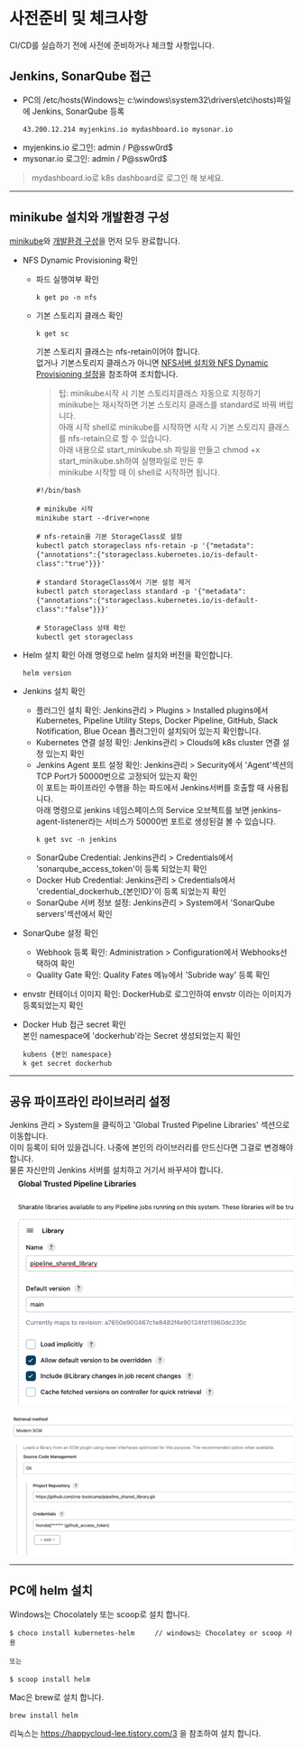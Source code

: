 # 사전준비 및 체크사항
CI/CD를 실습하기 전에 사전에 준비하거나 체크할 사항입니다.  

## Jenkins, SonarQube 접근   
- PC의 /etc/hosts(Windows는 c:\windows\system32\drivers\etc\hosts)파일에 Jenkins, SonarQube 등록   
  ```
  43.200.12.214 myjenkins.io mydashboard.io mysonar.io
  ```  
- myjenkins.io 로그인: admin / P@ssw0rd$   
- mysonar.io 로그인: admin / P@ssw0rd$  

> mydashboard.io로 k8s dashboard로 로그인 해 보세요.   

---

## minikube 설치와 개발환경 구성

[minikube](https://m.site.naver.com/1rJS6)와 [개발환경 구성](https://m.site.naver.com/1rJRI)을 먼저 모두 완료합니다.  

- NFS Dynamic Provisioning 확인 
  - 파드 실행여부 확인  
    ```
    k get po -n nfs
    ```  
  - 기본 스토리지 클래스 확인
    ```
    k get sc
    ```
    기본 스토리지 클래스는 nfs-retain이어야 합니다.  
    없거나 기본스토리지 클래스가 아니면 [NFS서버 설치와 NFS Dynamic Provisioning 설정](https://happycloud-lee.tistory.com/178)을 참조하여 조치합니다. 
    > 팁: minikube시작 시 기본 스토리지클래스 자동으로 지정하기  
    > minikube는 재시작하면 기본 스토리지 클래스를 standard로 바꿔 버립니다.  
    > 아래 시작 shell로 minikube를 시작하면 시작 시 기본 스토리지 클래스를 nfs-retain으로 할 수 있습니다.  
    > 아래 내용으로 start_minikube.sh 파일을 만들고 chmod +x start_minikube.sh하여 실행파일로 만든 후   
    > minikube 시작할 때 이 shell로 시작하면 됩니다.  
    ```
    #!/bin/bash

    # minikube 시작
    minikube start --driver=none

    # nfs-retain을 기본 StorageClass로 설정
    kubectl patch storageclass nfs-retain -p '{"metadata": {"annotations":{"storageclass.kubernetes.io/is-default-class":"true"}}}'

    # standard StorageClass에서 기본 설정 제거
    kubectl patch storageclass standard -p '{"metadata": {"annotations":{"storageclass.kubernetes.io/is-default-class":"false"}}}'

    # StorageClass 상태 확인
    kubectl get storageclass
    ```

- Helm 설치 확인
  아래 명령으로 helm 설치와 버전을 확인합니다.  
  ```
  helm version
  ```
- Jenkins 설치 확인
  - 플러그인 설치 확인: Jenkins관리 > Plugins > Installed plugins에서 Kubernetes, Pipeline Utility Steps, Docker Pipeline, GitHub, Slack Notification, Blue Ocean 플러그인이 설치되어 있는지 확인합니다.   
  - Kubernetes 연결 설정 확인: Jenkins관리 > Clouds에 k8s cluster 연결 설정 있는지 확인  
  - Jenkins Agent 포트 설정 확인: Jenkins관리 > Security에서 'Agent'섹션의 TCP Port가 50000번으로 고정되어 있는지 확인  
    이 포트는 파이프라인 수행을 하는 파드에서 Jenkins서버를 호출할 때 사용됩니다.    
    아래 명령으로 jenkins 네임스페이스의 Service 오브젝트를 보면 jenkins-agent-listener라는 서비스가 50000번 포트로 생성된걸 볼 수 있습니다.   
    ```
    k get svc -n jenkins
    ```
  - SonarQube Credential: Jenkins관리 > Credentials에서 'sonarqube_access_token'이 등록 되었는지 확인   
  - Docker Hub Credential: Jenkins관리 > Credentials에서 'credential_dockerhub_{본인ID}'이 등록 되었는지 확인 
  - SonarQube 서버 정보 설정: Jenkins관리 > System에서 'SonarQube servers'섹션에서 확인   
  
- SonarQube 설정 확인
  - Webhook 등록 확인: Administration > Configuration에서 Webhooks선택하여 확인  
  - Quality Gate 확인: Quality Fates 메뉴에서 'Subride way' 등록 확인  

- envstr 컨테이너 이미지 확인: DockerHub로 로그인하여 envstr 이라는 이미지가 등록되었는지 확인   

- Docker Hub 접근 secret 확인   
  본인 namespace에 'dockerhub'라는 Secret 생성되었는지 확인   
  ```
  kubens {본인 namespace}
  k get secret dockerhub
  ```

---

## 공유 파이프라인 라이브러리 설정
Jenkins 관리 > System을 클릭하고 'Global Trusted Pipeline Libraries' 섹션으로 이동합니다.  
이미 등록이 되어 있을겁니다. 
나중에 본인의 라이브러리를 만드신다면 그걸로 변경해야 합니다.  
물론 자신만의 Jenkins 서버를 설치하고 거기서 바꾸셔야 합니다.  
![](images/2024-08-08-14-29-33.png)   

![](images/2024-08-08-14-30-24.png)

---

## PC에 helm 설치  
Windows는 Chocolately 또는 scoop로 설치 합니다.  
```
$ choco install kubernetes-helm     // windows는 Chocolatey or scoop 사용

또는 

$ scoop install helm
```
Mac은 brew로 설치 합니다.  
```
brew install helm
```

리눅스는 https://happycloud-lee.tistory.com/3 을 참조하여 설치 합니다.  


